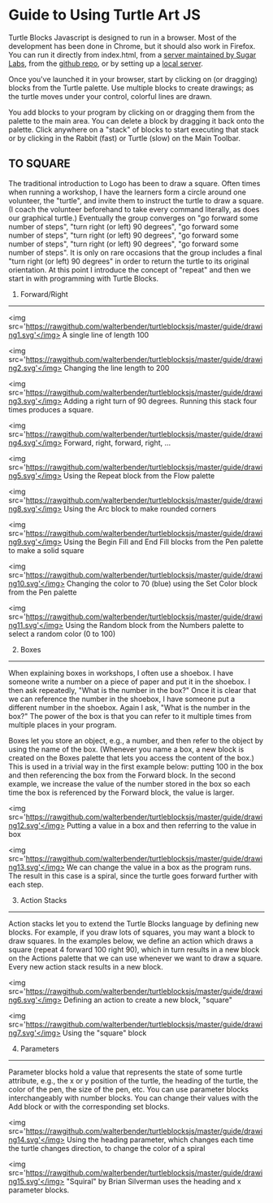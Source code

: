 Guide to Using Turtle Art JS
============================

Turtle Blocks Javascript is designed to run in a browser. Most of the
development has been done in Chrome, but it should also work in
Firefox. You can run it directly from index.html, from a [server
maintained by Sugar Labs](http://turtle.sugarlabs.org), from the
[github
repo](http://rawgit.com/walterbender/turtleblocksjs/master/index.html),
or by setting up a [local
server](https://github.com/walterbender/turtleblocksjs/blob/master/server.md).

Once you've launched it in your browser, start by clicking on (or
dragging) blocks from the Turtle palette. Use multiple blocks to
create drawings; as the turtle moves under your control, colorful
lines are drawn.

You add blocks to your program by clicking on or dragging them from
the palette to the main area. You can delete a block by dragging it
back onto the palette. Click anywhere on a "stack" of blocks to start
executing that stack or by clicking in the Rabbit (fast) or Turtle
(slow) on the Main Toolbar.

TO SQUARE
---------

The traditional introduction to Logo has been to draw a square. Often times when running a workshop, I have the learners form a circle around one volunteer, the "turtle", and invite them to instruct the turtle to draw a square. (I coach the volunteer beforehand to take every command literally, as does our graphical turtle.) Eventually the group converges on "go forward some number of steps", "turn right (or left) 90 degrees", "go forward some number of steps", "turn right (or left) 90 degrees", "go forward some number of steps", "turn right (or left) 90 degrees", "go forward some number of steps". It is only on rare occasions that the group includes a final "turn right (or left) 90 degrees" in order to return the turtle to its original orientation. At this point I introduce the concept of "repeat" and then we start in with programming with Turtle Blocks.

1. Forward/Right
----------------

<img src='https://rawgithub.com/walterbender/turtleblocksjs/master/guide/drawing1.svg'</img>
A single line of length 100

<img src='https://rawgithub.com/walterbender/turtleblocksjs/master/guide/drawing2.svg'</img>
Changing the line length to 200

<img src='https://rawgithub.com/walterbender/turtleblocksjs/master/guide/drawing3.svg'</img>
Adding a right turn of 90 degrees. Running this stack four times produces a square.

<img src='https://rawgithub.com/walterbender/turtleblocksjs/master/guide/drawing4.svg'</img>
Forward, right, forward, right, ...

<img src='https://rawgithub.com/walterbender/turtleblocksjs/master/guide/drawing5.svg'</img>
Using the Repeat block from the Flow palette

<img src='https://rawgithub.com/walterbender/turtleblocksjs/master/guide/drawing8.svg'</img>
Using the Arc block to make rounded corners

<img src='https://rawgithub.com/walterbender/turtleblocksjs/master/guide/drawing9.svg'</img>
Using the Begin Fill and End Fill blocks from the Pen palette to make a solid square

<img src='https://rawgithub.com/walterbender/turtleblocksjs/master/guide/drawing10.svg'</img>
Changing the color to 70 (blue) using the Set Color block from the Pen palette

<img src='https://rawgithub.com/walterbender/turtleblocksjs/master/guide/drawing11.svg'</img>
Using the Random block from the Numbers palette to select a random color (0 to 100)

2. Boxes
--------
When explaining boxes in workshops, I often use a shoebox. I have someone write a number on a piece of paper and put it in the shoebox. I then ask repeatedly, "What is the number in the box?" Once it is clear that we can reference the number in the shoebox, I have someone put a different number in the shoebox. Again I ask, "What is the number in the box?" The power of the box is that you can refer to it multiple times from multiple places in your program.

Boxes let you store an object, e.g., a number, and then refer to the object by using the name of the box. (Whenever you name a box, a new block is created on the Boxes palette that lets you access the content of the box.) This is used in a trivial way in the first example below: putting 100 in the box and then referencing the box from the Forward block. In the second example, we increase the value of the number stored in the box so each time the box is referenced by the Forward block, the value is larger.

<img src='https://rawgithub.com/walterbender/turtleblocksjs/master/guide/drawing12.svg'</img>
Putting a value in a box and then referring to the value in box

<img src='https://rawgithub.com/walterbender/turtleblocksjs/master/guide/drawing13.svg'</img>
We can change the value in a box as the program runs. The result in this case is a spiral, since the turtle goes forward further with each step.

3. Action Stacks
----------------
Action stacks let you to extend the Turtle Blocks language by defining new blocks. For example, if you draw lots of squares, you may want a block to draw squares. In the examples below, we define an action which draws a square (repeat 4 forward 100 right 90), which in turn results in a new block on the Actions palette that we can use whenever we want to draw a square. Every new action stack results in a new block.

<img src='https://rawgithub.com/walterbender/turtleblocksjs/master/guide/drawing6.svg'</img>
Defining an action to create a new block, "square"

<img src='https://rawgithub.com/walterbender/turtleblocksjs/master/guide/drawing7.svg'</img>
Using the "square" block

4. Parameters
-------------

Parameter blocks hold a value that represents the state of some turtle attribute, e.g., the x or y position of the turtle, the heading of the turtle, the color of the pen, the size of the pen, etc. You can use parameter blocks interchangeably with number blocks. You can change their values with the Add block or with the corresponding set blocks.

<img src='https://rawgithub.com/walterbender/turtleblocksjs/master/guide/drawing14.svg'</img>
Using the heading parameter, which changes each time the turtle changes direction, to change the color of a spiral

<img src='https://rawgithub.com/walterbender/turtleblocksjs/master/guide/drawing15.svg'</img>
"Squiral" by Brian Silverman uses the heading and x parameter blocks.
